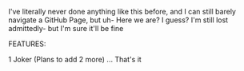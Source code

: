 I've literally never done anything like this before, and I can still barely navigate a GitHub Page, but uh- Here we are? I guess? I'm still lost admittedly- but I'm sure it'll be fine

FEATURES:

1 Joker (Plans to add 2 more)
... That's it
